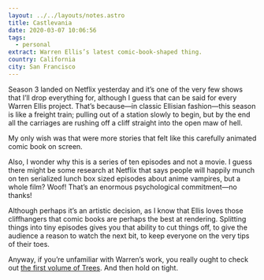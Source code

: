 ```yaml
---
layout: ../../layouts/notes.astro
title: Castlevania
date: 2020-03-07 10:06:56
tags:
  - personal
extract: Warren Ellis’s latest comic-book-shaped thing.
country: California
city: San Francisco
---
```


Season 3 landed on Netflix yesterday and it’s one of the very few shows that I’ll drop everything for, although I guess that can be said for every Warren Ellis project. That’s because—in classic Ellisian fashion—this season is like a freight train; pulling out of a station slowly to begin, but by the end all the carriages are rushing off a cliff straight into the open maw of hell.

My only wish was that were more stories that felt like this carefully animated comic book on screen.

Also, I wonder why this is a series of ten episodes and not a movie. I guess there might be some research at Netflix that says people will happily munch on ten serialized lunch box sized episodes about anime vampires, but a whole film? Woof! That’s an enormous psychological commitment—no thanks!

Although perhaps it’s an artistic decision, as I know that Ellis loves those cliffhangers that comic books are perhaps the best at rendering. Splitting things into tiny episodes gives you that ability to cut things off, to give the audience a reason to watch the next bit, to keep everyone on the very tips of their toes.

Anyway, if you’re unfamiliar with Warren’s work, you really ought to check out [the first volume of Trees](https://www.amazon.com/Trees-1-Warren-Ellis/dp/1632152703). And then hold on tight.
